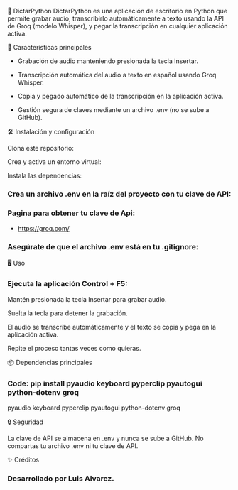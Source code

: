 🎤 DictarPython
DictarPython es una aplicación de escritorio en Python que permite grabar audio, transcribirlo automáticamente a texto usando la API de Groq (modelo Whisper), y pegar la transcripción en cualquier aplicación activa.

🚀 Características principales

- Grabación de audio manteniendo presionada la tecla Insertar.

- Transcripción automática del audio a texto en español usando Groq Whisper.

- Copia y pegado automático de la transcripción en la aplicación activa.

- Gestión segura de claves mediante un archivo .env (no se sube a GitHub).

🛠️ Instalación y configuración

Clona este repositorio:

Crea y activa un entorno virtual:

Instala las dependencias:

### Crea un archivo .env en la raíz del proyecto con tu clave de API:

### Pagina para obtener tu clave de Api: 

- https://groq.com/

### Asegúrate de que el archivo .env está en tu .gitignore:

🖥️ Uso

### Ejecuta la aplicación Control + F5:

Mantén presionada la tecla Insertar para grabar audio.

Suelta la tecla para detener la grabación.

El audio se transcribe automáticamente y el texto se copia y pega en la aplicación activa.

Repite el proceso tantas veces como quieras.

📦 Dependencias principales

### Code: pip install pyaudio keyboard pyperclip pyautogui python-dotenv groq

pyaudio
keyboard
pyperclip
pyautogui
python-dotenv
groq

🔒 Seguridad

La clave de API se almacena en .env y nunca se sube a GitHub.
No compartas tu archivo .env ni tu clave de API.

✨ Créditos

### Desarrollado por Luis Alvarez.
